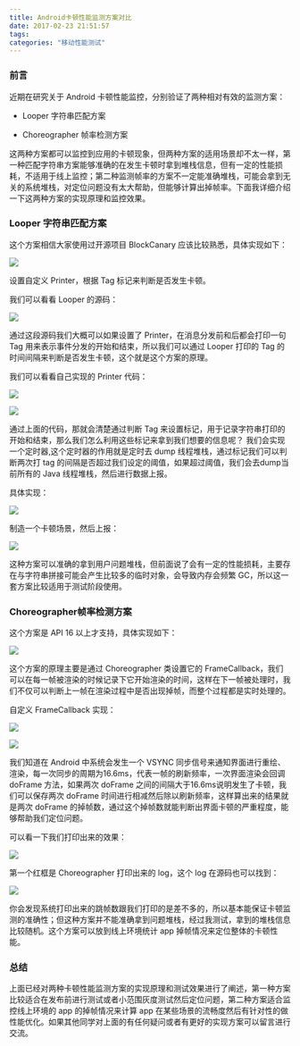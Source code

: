 ```yaml
---
title: Android卡顿性能监测方案对比
date: 2017-02-23 21:51:57
tags:
categories: "移动性能测试"
---
```


### 前言

近期在研究关于 Android 卡顿性能监控，分别验证了两种相对有效的监测方案：

  * Looper 字符串匹配方案

  * Choreographer 帧率检测方案

这两种方案都可以监控到应用的卡顿现象，但两种方案的适用场景却不太一样，第一种匹配字符串方案能够准确的在发生卡顿时拿到堆栈信息，但有一定的性能损耗，不适用于线上监控；第二种监测帧率的方案不一定能准确堆栈，可能会拿到无关的系统堆栈，对定位问题没有太大帮助，但能够计算出掉帧率。下面我详细介绍一下这两种方案的实现原理和监控效果。

### Looper 字符串匹配方案

这个方案相信大家使用过开源项目 BlockCanary 应该比较熟悉，具体实现如下：

![](/images/categories/android/android-performance/002/1.png)

设置自定义 Printer，根据 Tag 标记来判断是否发生卡顿。

<!--more-->

我们可以看看 Looper 的源码：

![](/images/categories/android/android-performance/002/2.png)

通过这段源码我们大概可以如果设置了 Printer，在消息分发前和后都会打印一句 Tag 用来表示事件分发的开始和结束，所以我们可以通过 Looper 打印的 Tag 的时间间隔来判断是否发生卡顿，这个就是这个方案的原理。

我们可以看看自己实现的 Printer 代码：

![](/images/categories/android/android-performance/002/3.jpg)

![](/images/categories/android/android-performance/002/4.jpg)

通过上面的代码，那就会清楚通过判断 Tag 来设置标记，用于记录字符串打印的开始和结束，那么我们怎么利用这些标记来拿到我们想要的信息呢？ 我们会实现一个定时器,这个定时器的作用就是定时去 dump 线程堆栈，通过标记我们可以判断两次打 tag 的间隔是否超过我们设定的阈值，如果超过阈值，我们会去dump当前所有的 Java 线程堆栈，然后进行数据上报。

具体实现：

![](/images/categories/android/android-performance/002/5.png)

制造一个卡顿场景，然后上报：

![](/images/categories/android/android-performance/002/6.jpg)

这种方案可以准确的拿到用户问题堆栈，但前面说了会有一定的性能损耗，主要存在与字符串拼接可能会产生比较多的临时对象，会导致内存会频繁 GC，所以这一套方案比较适用于测试阶段使用。

### Choreographer帧率检测方案

这个方案是 API 16 以上才支持，具体实现如下：

![](/images/categories/android/android-performance/002/7.png)

这个方案的原理主要是通过 Choreographer 类设置它的 FrameCallback，我们可以在每一帧被渲染的时候记录下它开始渲染的时间，这样在下一帧被处理时，我们不仅可以判断上一帧在渲染过程中是否出现掉帧，而整个过程都是实时处理的。

自定义 FrameCallback 实现：

![](/images/categories/android/android-performance/002/8.jpg)

![](/images/categories/android/android-performance/002/9.jpg)

我们知道在 Android 中系统会发生一个 VSYNC 同步信号来通知界面进行重绘、渲染，每一次同步的周期为16.6ms，代表一帧的刷新频率，一次界面渲染会回调 doFrame 方法，如果两次 doFrame 之间的间隔大于16.6ms说明发生了卡顿，我们可以保存两次 doFrame 时间进行相减然后除以刷新频率，这样算出来的结果就是两次 doFrame 的掉帧数，通过这个掉帧数就能判断出界面卡顿的严重程度，能够帮助我们定位问题。

可以看一下我们打印出来的效果：

![](/images/categories/android/android-performance/002/10.jpg)

第一个红框是 Choreographer 打印出来的 log，这个 log 在源码也可以找到：

![](/images/categories/android/android-performance/002/11.jpg)

你会发现系统打印出来的跳帧数跟我们打印的是差不多的，所以基本能保证卡顿监测的准确性；但这种方案并不能准确拿到问题堆栈，经过我测试，拿到的堆栈信息比较随机。这个方案可以放到线上环境统计 app 掉帧情况来定位整体的卡顿性能。

### 总结

上面已经对两种卡顿性能监测方案的实现原理和测试效果进行了阐述，第一种方案比较适合在发布前进行测试或者小范围灰度测试然后定位问题，第二种方案适合监控线上环境的 app 的掉帧情况来计算 app 在某些场景的流畅度然后有针对性的做性能优化。如果其他同学对上面的有任何疑问或者有更好的实现方案可以留言进行交流。
